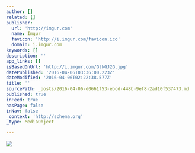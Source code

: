 ```yaml
---
author: []
related: []
publisher:
  url: 'http://imgur.com'
  name: Imgur
  favicon: 'http://i.imgur.com/favicon.ico'
  domain: i.imgur.com
keywords: []
description: ''
app_links: []
isBasedOnUrl: 'http://i.imgur.com/GlkGJ2G.jpg'
datePublished: '2016-04-06T03:36:00.223Z'
dateModified: '2016-04-06T02:22:38.577Z'
title: ''
sourcePath: _posts/2016-04-06-d0661f53-ebcd-448b-9ef8-2ad10f537473.md
published: true
inFeed: true
hasPage: false
inNav: false
_context: 'http://schema.org'
_type: MediaObject

---
```

<article style=""><img src="http://imgur.com/GlkGJ2G.jpg" /></article>